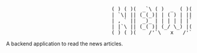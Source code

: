 <pre>
                                  ( ) ( )(  _`\ ( )  _  ( )(  _`\ 
                                  | `\| || (_(_)| | ( ) | || (_(_)
                                  | , ` ||  _)_ | | | | | |`\__ \ 
                                  | |`\ || (_( )| (_/ \_) |( )_) |
                                  (_) (_)(____/'`\___x___/'`\____)
</pre>


A backend application to read the news articles.